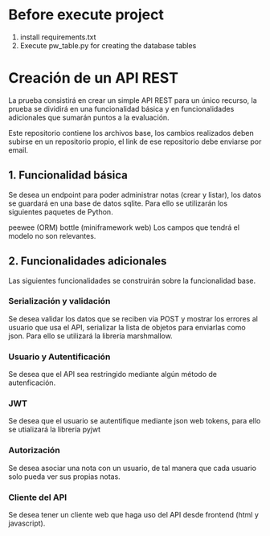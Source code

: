 # Before execute project
1. install requirements.txt
2. Execute pw_table.py for creating the database tables

# Creación de un API REST
La prueba consistirá en crear un simple API REST para un único recurso, la prueba se dividirá en una funcionalidad básica y en funcionalidades adicionales que sumarán puntos a la evaluación.

Este repositorio contiene los archivos base, los cambios realizados deben subirse en un repositorio propio, el link de ese repositorio debe enviarse por email.

## 1. Funcionalidad básica
Se desea un endpoint para poder administrar notas (crear y listar), los datos se guardará en una base de datos sqlite. Para ello se utilizarán los siguientes paquetes de Python.

peewee (ORM)
bottle (miniframework web)
Los campos que tendrá el modelo no son relevantes.

## 2. Funcionalidades adicionales
Las siguientes funcionalidades se construirán sobre la funcionalidad base.

### Serialización y validación

Se desea validar los datos que se reciben via POST y mostrar los errores al usuario que usa el API, serializar la lista de objetos para enviarlas como json. Para ello se utilizará la librería marshmallow.

### Usuario y Autentificación

Se desea que el API sea restringido mediante algún método de autenficación.

### JWT

Se desea que el usuario se autentifique mediante json web tokens, para ello se utializará la librería pyjwt

### Autorización

Se desea asociar una nota con un usuario, de tal manera que cada usuario solo pueda ver sus propias notas.

### Cliente del API

Se desea tener un cliente web que haga uso del API desde frontend (html y javascript).
